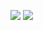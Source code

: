 ![](https://github-readme-stats.vercel.app/api?username=chesskuo&show_icons=true&count_private=true&theme=blue-green) ![](https://github-readme-stats.vercel.app/api/top-langs/?username=chesskuo&layout=compact&theme=blue-green)